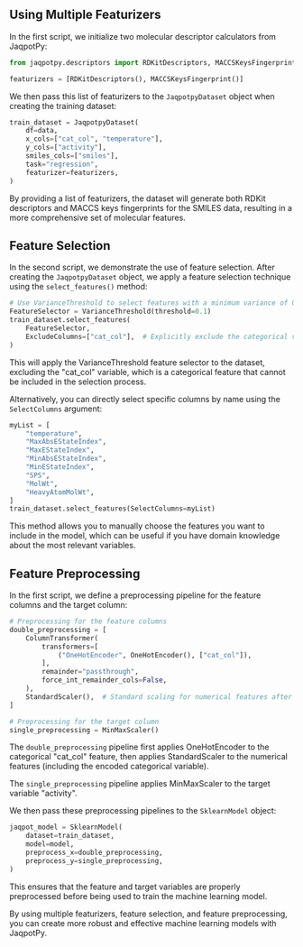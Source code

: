 ## Using Multiple Featurizers

In the first script, we initialize two molecular descriptor calculators from JaqpotPy:

```python
from jaqpotpy.descriptors import RDKitDescriptors, MACCSKeysFingerprint

featurizers = [RDKitDescriptors(), MACCSKeysFingerprint()]
```

We then pass this list of featurizers to the `JaqpotpyDataset` object when creating the training dataset:

```python
train_dataset = JaqpotpyDataset(
    df=data,
    x_cols=["cat_col", "temperature"],
    y_cols=["activity"],
    smiles_cols=["smiles"],
    task="regression",
    featurizer=featurizers,
)
```

By providing a list of featurizers, the dataset will generate both RDKit descriptors and MACCS keys fingerprints for the SMILES data, resulting in a more comprehensive set of molecular features.

## Feature Selection

In the second script, we demonstrate the use of feature selection. After creating the `JaqpotpyDataset` object, we apply a feature selection technique using the `select_features()` method:

```python
# Use VarianceThreshold to select features with a minimum variance of 0.1
FeatureSelector = VarianceThreshold(threshold=0.1)
train_dataset.select_features(
    FeatureSelector,
    ExcludeColumns=["cat_col"],  # Explicitly exclude the categorical variable
)
```

This will apply the VarianceThreshold feature selector to the dataset, excluding the "cat_col" variable, which is a categorical feature that cannot be included in the selection process.

Alternatively, you can directly select specific columns by name using the `SelectColumns` argument:

```python
myList = [
    "temperature",
    "MaxAbsEStateIndex",
    "MaxEStateIndex",
    "MinAbsEStateIndex",
    "MinEStateIndex",
    "SPS",
    "MolWt",
    "HeavyAtomMolWt",
]
train_dataset.select_features(SelectColumns=myList)
```

This method allows you to manually choose the features you want to include in the model, which can be useful if you have domain knowledge about the most relevant variables.

## Feature Preprocessing

In the first script, we define a preprocessing pipeline for the feature columns and the target column:

```python
# Preprocessing for the feature columns
double_preprocessing = [
    ColumnTransformer(
        transformers=[
            ("OneHotEncoder", OneHotEncoder(), ["cat_col"]),
        ],
        remainder="passthrough",
        force_int_remainder_cols=False,
    ),
    StandardScaler(),  # Standard scaling for numerical features after encoding
]

# Preprocessing for the target column
single_preprocessing = MinMaxScaler()
```

The `double_preprocessing` pipeline first applies OneHotEncoder to the categorical "cat_col" feature, then applies StandardScaler to the numerical features (including the encoded categorical variable).

The `single_preprocessing` pipeline applies MinMaxScaler to the target variable "activity".

We then pass these preprocessing pipelines to the `SklearnModel` object:

```python
jaqpot_model = SklearnModel(
    dataset=train_dataset,
    model=model,
    preprocess_x=double_preprocessing,
    preprocess_y=single_preprocessing,
)
```

This ensures that the feature and target variables are properly preprocessed before being used to train the machine learning model.

By using multiple featurizers, feature selection, and feature preprocessing, you can create more robust and effective machine learning models with JaqpotPy.


